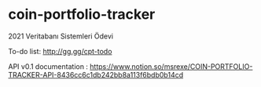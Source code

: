 # coin-portfolio-tracker
2021 Veritabanı Sistemleri Ödevi


To-do list: http://gg.gg/cpt-todo


API v0.1 documentation : https://www.notion.so/msrexe/COIN-PORTFOLIO-TRACKER-API-8436cc6c1db242bb8a113f6bdb0b14cd

